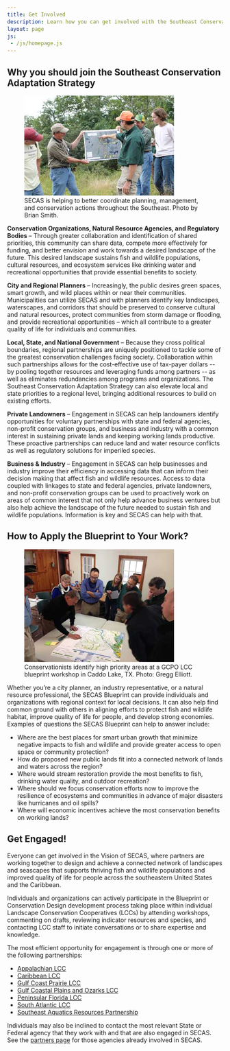 ```yaml
---
title: Get Involved
description: Learn how you can get involved with the Southeast Conservation Adaptation Strategy (SECAS)
layout: page
js:
 - /js/homepage.js
---
```


## Why you should join the Southeast Conservation Adaptation Strategy

<figure class="image-right">
  <img src="./images/people-working.jpg" alt="Biologists in the field gather around a map."/>
  <figcaption>SECAS is helping to better coordinate planning, management, and conservation actions throughout the Southeast. Photo by Brian Smith.</figcaption>
</figure>

**Conservation Organizations, Natural Resource Agencies, and Regulatory Bodies** – Through greater collaboration and identification of shared priorities, this community can share data, compete more effectively for funding, and better envision and work towards a desired landscape of the future. This desired landscape sustains fish and wildlife populations, cultural resources, and ecosystem services like drinking water and recreational opportunities that provide essential benefits to society.

**City and Regional Planners** – Increasingly, the public desires green spaces, smart growth, and wild places within or near their communities. Municipalities can utilize SECAS and with planners identify key landscapes, waterscapes, and corridors that should be preserved to conserve cultural and natural resources, protect communities from storm damage or flooding, and provide recreational opportunities – which all contribute to a greater quality of life for individuals and communities.

**Local, State, and National Government** – Because they cross political boundaries, regional partnerships are uniquely positioned to tackle some of the greatest conservation challenges facing society. Collaboration within such partnerships allows for the cost-effective use of tax-payer dollars -- by pooling together resources and leveraging funds among partners -- as well as eliminates redundancies among programs and organizations. The Southeast Conservation Adaptation Strategy can also elevate local and state priorities to a regional level, bringing additional resources to build on existing efforts.

**Private Landowners** – Engagement in SECAS can help landowners identify opportunities for voluntary partnerships with state and federal agencies, non-profit conservation groups, and business and industry with a common interest in sustaining private lands and keeping working lands productive. These proactive partnerships can reduce land and water resource conflicts as well as regulatory solutions for imperiled species.

**Business & Industry** – Engagement in SECAS can help businesses and industry improve their efficiency in accessing data that can inform their decision making that affect fish and wildlife resources.  Access to data coupled with linkages to state and federal agencies, private landowners, and non-profit conservation groups can be used to proactively work on areas of common interest that not only help advance business ventures but also help achieve the landscape of the future needed to sustain fish and wildlife populations.  Information is key and SECAS can help with that.

## How to Apply the Blueprint to Your Work?

<figure class="image-right">
  <img src="./images/gcpo-blueprint-workshop.jpg" alt="Conservationists huddle around a map with blue pens."/>
  <figcaption>Conservationists identify high priority areas at a GCPO LCC blueprint workshop in Caddo Lake, TX. Photo: Gregg Elliott.</figcaption>
</figure>

Whether you’re a city planner, an industry representative, or a natural resource professional, the SECAS Blueprint can provide individuals and organizations with regional context for local decisions. It can also help find common ground with others in aligning efforts to protect fish and wildlife habitat, improve quality of life for people, and develop strong economies. Examples of questions the SECAS Blueprint can help to answer include:

 - Where are the best places for smart urban growth that minimize negative impacts to fish and wildlife and provide greater access to open space or community protection?
 - How do proposed new public lands fit into a connected network of lands and waters across the region?
 - Where would stream restoration provide the most benefits to fish, drinking water quality, and outdoor recreation?
 - Where should we focus conservation efforts now to improve the resilience of ecosystems and communities in advance of major disasters like hurricanes and oil spills?
 - Where will economic incentives achieve the most conservation benefits on working lands?

## Get Engaged!

Everyone can get involved in the Vision of SECAS, where partners are working together to design and achieve a connected network of landscapes and seascapes that supports thriving fish and wildlife populations and improved quality of life for people across the southeastern United States and the Caribbean.

Individuals and organizations can actively participate in the Blueprint or Conservation Design development process taking place within individual Landscape Conservation Cooperatives (LCCs) by attending workshops, commenting on drafts, reviewing indicator resources and species, and contacting LCC staff to initiate conversations or to share expertise and knowledge.

The most efficient opportunity for engagement is through one or more of the following partnerships:

- [Appalachian LCC](http://applcc.org/request_login_pre)
- [Caribbean LCC](http://caribbeanlcc.org/)
- [Gulf Coast Prairie LCC](http://eepurl.com/bcPF61)
- [Gulf Coastal Plains and Ozarks LCC](http://gcpolcc.org/main/authorization/signUp?)
- [Peninsular Florida LCC](http://eepurl.com/Yejaf)
- [South Atlantic LCC](http://www.southatlanticlcc.org/)
- [Southeast Aquatics Resources Partnership](http://visitor.r20.constantcontact.com/d.jsp?llr=dwi5jvcab&p=oi&m=1102374183619&sit=oz6u7fzdb&f=bb09243d-ac3a-499c-ae90-b14c9d943152)

Individuals may also be inclined to contact the most relevant State or Federal agency that they work with and that are also engaged in SECAS.  See the [partners page](http://secassoutheast.org/partners) for those agencies already involved in SECAS.
